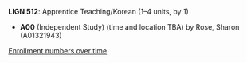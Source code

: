 **LIGN 512**: Apprentice Teaching/Korean (1–4 units, by 1)

- **A00** (Independent Study) (time and location TBA) by Rose, Sharon (A01321943)

[Enrollment numbers over time](./LIGN512.tsv)
